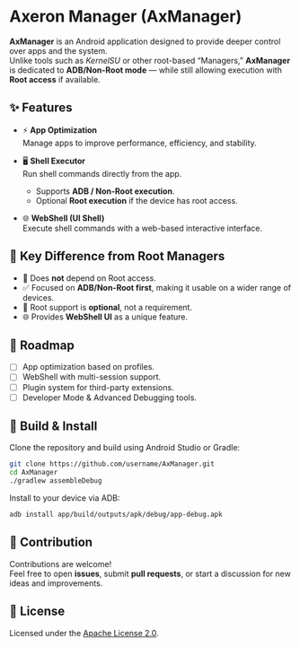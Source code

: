 # Axeron Manager (AxManager)

**AxManager** is an Android application designed to provide deeper control over apps and the system.  
Unlike tools such as *KernelSU* or other root-based “Managers,” **AxManager** is dedicated to **ADB/Non-Root mode** — while still allowing execution with **Root access** if available.

## ✨ Features
- ⚡ **App Optimization**  
  Manage apps to improve performance, efficiency, and stability.

- 🖥️ **Shell Executor**  
  Run shell commands directly from the app.  
  - Supports **ADB / Non-Root execution**.  
  - Optional **Root execution** if the device has root access.  

- 🌐 **WebShell (UI Shell)**  
  Execute shell commands with a web-based interactive interface.

## 📱 Key Difference from Root Managers
- 🚫 Does **not** depend on Root access.  
- ✅ Focused on **ADB/Non-Root first**, making it usable on a wider range of devices.  
- 🔑 Root support is **optional**, not a requirement.  
- 🌐 Provides **WebShell UI** as a unique feature.  

## 📖 Roadmap
- [ ] App optimization based on profiles.  
- [ ] WebShell with multi-session support.  
- [ ] Plugin system for third-party extensions.  
- [ ] Developer Mode & Advanced Debugging tools.  

## 🔧 Build & Install
Clone the repository and build using Android Studio or Gradle:

```bash
git clone https://github.com/username/AxManager.git
cd AxManager
./gradlew assembleDebug
```

Install to your device via ADB:

```bash
adb install app/build/outputs/apk/debug/app-debug.apk
```

## 🤝 Contribution
Contributions are welcome!  
Feel free to open **issues**, submit **pull requests**, or start a discussion for new ideas and improvements.

## 📜 License
Licensed under the [Apache License 2.0](LICENSE).  
